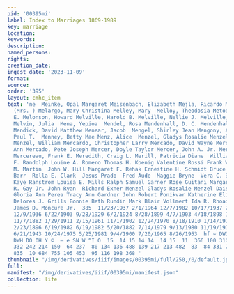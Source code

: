 ```yaml
---
pid: '00395mi'
label: Index to Marriages 1869-1989
key: marriage
location: 
keywords: 
description: 
named_persons: 
rights: 
creation_date: 
ingest_date: '2023-11-09'
format: 
source: 
order: '395'
layout: cmhc_item
text: 'ne  Meinke, Opal Margaret Meisenbach, Elizabeth Mejla, Ricardo Melanson, Margaret
  (Mrs. ) Melargo, Mary Christina Melley, Mary  Melloy, Theodosia Metody, Josephine
  E. Melonson, Howard Melville, Harold B. Melville, Nellie J. Melville, William D.
  Melvin, Julia  Mena, Yepioa  Mendel, Rosa Mendenhall, D. C. Mendenhall, George C.
  Mendick, David Matthew Menear, Jacob  Mengel, Shirley Jean Mengony, August  Menke,
  Paul T.  Menney, Betty Mae Menz, Alice  Menzel, Gladys Rosalie Menzel, Richard Exner
  Menzel, William Mercardo, Christopher Larry Mercado, David Wayne Mercado, Peggy
  Ann Mercado, Pete Joseph Mercer, Doyle Taylor Mercer, John A. Jr. Mercer, Mary Gale
  Mercereau, Frank E. Meredith, Craig L. Merill, Patricia Diane  William E. Cash James
  F. Randolph Louine A. Romero Thomas H. Koenig Valentine Rossi Frank Walsh  James
  M. Martin  John W. Hill Margaret F. Rehak Ernestine H. Schmidt Bruce McKeen  Jennie
  Barr  Rolla E. Clark  Jesus Prado  Fred Aude  Maggie Bryne  Vera C. Buchanan Carolynn
  Kaye Ranstrom Louisa E. Mills Ralph Samuel Garner Rose Guitani Margaret Foster Harry
  R. Gay Jr. John Ryan  Richard Exner Menzel Gladys Rosalie Menzel Daisey Needles
  Gloria Ann Perea Tracy Ann Gardner John Robert Ponikvar Katherine Elizabeth Rieger
  Delores J. Grills Bonnie Beth Rundin Mark Blair Vollmert Ida R. Rhoads  Diana Greenwalt
  James D. Moncure Jr.  385  11/23/1937 2/1/1964 12/7/1982 10/17/1937 2/20/1919 6/19/1895
  12/9/1936 6/22/1903 9/28/1929 6/2/1924 8/28/1899 4/7/1903 4/18/1898 10/26/1918 11/22/1882
  11/7/1882 1/29/1911 2/15/1961 11/1/1902 12/24/1970 8/18/1910 1/14/1919 8/11/1942
  2/23/1896 6/19/1982 6/19/1982 5/20/1882 7/14/1979 9/13/1980 11/19/1977 8/19/1978
  6/21/1943 10/24/1975 5/25/1981 9/4/1900 7/20/1965 8/26/1953  hf ~ DWDOnN VNnw WAN
  DWH DO OH Y ©  — e SN W “I O  15  14 15 14 14  14 15  11  366 100 310 362  86 301
  332 242 214 150  64 237  80 134 136 488 139 217 213 482  83  84 331 253 253 106
  835  10 684 755 105 453  95 116 198 368 '
thumbnail: "/img/derivatives/iiif/images/00395mi/full/250,/0/default.jpg"
full: 
manifest: "/img/derivatives/iiif/00395mi/manifest.json"
collection: life
---
```

